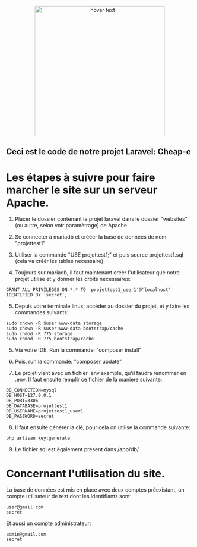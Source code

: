 <p align="center">
  <img src="http://saaspector.com/images/logo.png" width="350" title="hover text">
    </p>

<h2>Ceci est le code de notre projet Laravel: Cheap-e </h2>

<h1>Les étapes à suivre pour faire marcher le site sur un serveur Apache.</h1>

1) Placer le dossier contenant le projet laravel dans le dossier "websites" (ou autre, selon votr paramètrage) de Apache

2) Se connecter à mariadb et crééer la base de données de nom "projettest1"

3) Utiliser la commande "USE projettest1;" et puis source projettest1.sql (cela va créér les tables nécessaire)

4) Toujours sur mariadb, il faut maintenant créer l'utilisateur que notre projet utilise et y donner les droits nécessaires: 

`GRANT ALL PRIVILEGES ON *.* TO 'projettest1_user1'@'localhost' IDENTIFIED BY 'secret'; `

5) Depuis votre terminale linux, accéder au dossier du projet, et y faire les commandes suivants:

```
sudo chown -R $user:www-data storage
sudo chown -R $user:www-data bootstrap/cache
sudo chmod -R 775 storage
sudo chmod -R 775 bootstrap/cache
```

5) Via votre IDE, Run la commande: "composer install"

6) Puis, run la commande: "composer update"

7) Le projet vient avec un fichier .env.example, qu'il faudra renommer en .env. Il faut ensuite remplir ce fichier de la maniere suivante:

```
DB_CONNECTION=mysql
DB_HOST=127.0.0.1
DB_PORT=3306
DB_DATABASE=projettest1
DB_USERNAME=projettest1_user1
DB_PASSWORD=secret
```

8) Il faut ensuite générer la clé, pour cela on utilise la commande suivante:

 ``` php artisan key:generate ```

9) Le fichier sql est également présent dans /app/db/


<h1>Concernant l'utilisation du site.</h1>

La base de données est mis en place avec deux comptes préexistant, un compte utilisateur de test dont les identifiants sont:

```
user@gmail.com
secret
```

Et aussi un compte administrateur:

```
admin@gmail.com
secret
```
